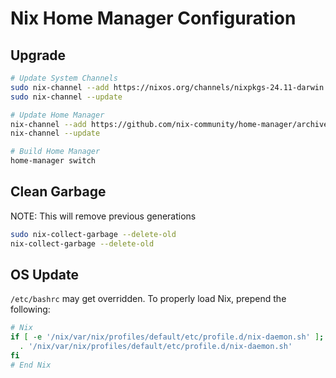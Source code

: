 # Nix Home Manager Configuration

## Upgrade

```bash
# Update System Channels
sudo nix-channel --add https://nixos.org/channels/nixpkgs-24.11-darwin nixpkgs
sudo nix-channel --update

# Update Home Manager
nix-channel --add https://github.com/nix-community/home-manager/archive/release-24.11.tar.gz home-manager
nix-channel --update

# Build Home Manager
home-manager switch
```

## Clean Garbage

NOTE: This will remove previous generations

```bash
sudo nix-collect-garbage --delete-old
nix-collect-garbage --delete-old
```

## OS Update

`/etc/bashrc` may get overridden. To properly load Nix, prepend the following:

```bash
# Nix
if [ -e '/nix/var/nix/profiles/default/etc/profile.d/nix-daemon.sh' ]; then
  . '/nix/var/nix/profiles/default/etc/profile.d/nix-daemon.sh'
fi
# End Nix
```
